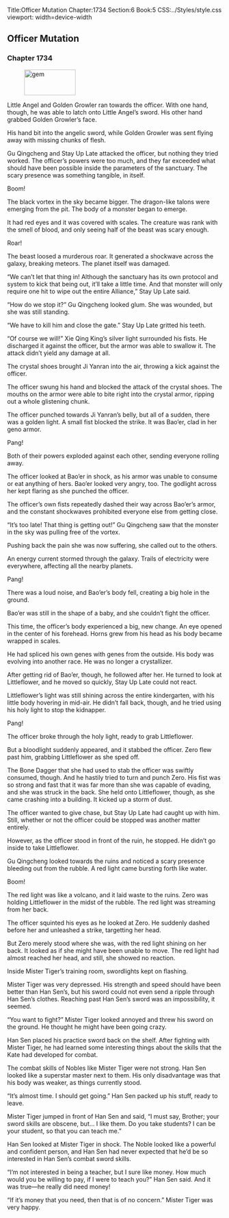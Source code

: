 Title:Officer Mutation 
Chapter:1734 
Section:6 
Book:5 
CSS:../Styles/style.css 
viewport: width=device-width
  
## Officer Mutation
### Chapter 1734 
<figure>
	<img src="../Images/gem.gif" alt="gem" id="gem" width="120" height="60" />
</figure>
  

  
  Little Angel and Golden Growler ran towards the officer. With one hand, though, he was able to latch onto Little Angel’s sword. His other hand grabbed Golden Growler’s face.

His hand bit into the angelic sword, while Golden Growler was sent flying away with missing chunks of flesh.

Gu Qingcheng and Stay Up Late attacked the officer, but nothing they tried worked. The officer’s powers were too much, and they far exceeded what should have been possible inside the parameters of the sanctuary. The scary presence was something tangible, in itself.

Boom!

The black vortex in the sky became bigger. The dragon-like talons were emerging from the pit. The body of a monster began to emerge.

It had red eyes and it was covered with scales. The creature was rank with the smell of blood, and only seeing half of the beast was scary enough.

Roar!

The beast loosed a murderous roar. It generated a shockwave across the galaxy, breaking meteors. The planet itself was damaged.

“We can’t let that thing in! Although the sanctuary has its own protocol and system to kick that being out, it’ll take a little time. And that monster will only require one hit to wipe out the entire Alliance,” Stay Up Late said.

“How do we stop it?” Gu Qingcheng looked glum. She was wounded, but she was still standing.

“We have to kill him and close the gate.” Stay Up Late gritted his teeth.

“Of course we will!” Xie Qing King’s silver light surrounded his fists. He discharged it against the officer, but the armor was able to swallow it. The attack didn’t yield any damage at all.

The crystal shoes brought Ji Yanran into the air, throwing a kick against the officer.

The officer swung his hand and blocked the attack of the crystal shoes. The mouths on the armor were able to bite right into the crystal armor, ripping out a whole glistening chunk.

The officer punched towards Ji Yanran’s belly, but all of a sudden, there was a golden light. A small fist blocked the strike. It was Bao’er, clad in her geno armor.

Pang!

Both of their powers exploded against each other, sending everyone rolling away.

The officer looked at Bao’er in shock, as his armor was unable to consume or eat anything of hers. Bao’er looked very angry, too. The godlight across her kept flaring as she punched the officer.

The officer’s own fists repeatedly dashed their way across Bao’er’s armor, and the constant shockwaves prohibited everyone else from getting close.

“It’s too late! That thing is getting out!” Gu Qingcheng saw that the monster in the sky was pulling free of the vortex.

Pushing back the pain she was now suffering, she called out to the others.

An energy current stormed through the galaxy. Trails of electricity were everywhere, affecting all the nearby planets.

Pang!

There was a loud noise, and Bao’er’s body fell, creating a big hole in the ground.

Bao’er was still in the shape of a baby, and she couldn’t fight the officer.

This time, the officer’s body experienced a big, new change. An eye opened in the center of his forehead. Horns grew from his head as his body became wrapped in scales.

He had spliced his own genes with genes from the outside. His body was evolving into another race. He was no longer a crystallizer.

After getting rid of Bao’er, though, he followed after her. He turned to look at Littleflower, and he moved so quickly, Stay Up Late could not react.

Littleflower’s light was still shining across the entire kindergarten, with his little body hovering in mid-air. He didn’t fall back, though, and he tried using his holy light to stop the kidnapper.

Pang!

The officer broke through the holy light, ready to grab Littleflower.

But a bloodlight suddenly appeared, and it stabbed the officer. Zero flew past him, grabbing Littleflower as she sped off.

The Bone Dagger that she had used to stab the officer was swiftly consumed, though. And he hastily tried to turn and punch Zero. His fist was so strong and fast that it was far more than she was capable of evading, and she was struck in the back. She held onto Littleflower, though, as she came crashing into a building. It kicked up a storm of dust.

The officer wanted to give chase, but Stay Up Late had caught up with him. Still, whether or not the officer could be stopped was another matter entirely.

However, as the officer stood in front of the ruin, he stopped. He didn’t go inside to take Littleflower.

Gu Qingcheng looked towards the ruins and noticed a scary presence bleeding out from the rubble. A red light came bursting forth like water.

Boom!

The red light was like a volcano, and it laid waste to the ruins. Zero was holding Littleflower in the midst of the rubble. The red light was streaming from her back.

The officer squinted his eyes as he looked at Zero. He suddenly dashed before her and unleashed a strike, targetting her head.

But Zero merely stood where she was, with the red light shining on her back. It looked as if she might have been unable to move. The red light had almost reached her head, and still, she showed no reaction.

Inside Mister Tiger’s training room, swordlights kept on flashing.

Mister Tiger was very depressed. His strength and speed should have been better than Han Sen’s, but his sword could not even send a ripple through Han Sen’s clothes. Reaching past Han Sen’s sword was an impossibility, it seemed.

“You want to fight?” Mister Tiger looked annoyed and threw his sword on the ground. He thought he might have been going crazy.

Han Sen placed his practice sword back on the shelf. After fighting with Mister Tiger, he had learned some interesting things about the skills that the Kate had developed for combat.

The combat skills of Nobles like Mister Tiger were not strong. Han Sen looked like a superstar master next to them. His only disadvantage was that his body was weaker, as things currently stood.

“It’s almost time. I should get going.” Han Sen packed up his stuff, ready to leave.

Mister Tiger jumped in front of Han Sen and said, “I must say, Brother; your sword skills are obscene, but… I like them. Do you take students? I can be your student, so that you can teach me.”

Han Sen looked at Mister Tiger in shock. The Noble looked like a powerful and confident person, and Han Sen had never expected that he’d be so interested in Han Sen’s combat sword skills.

“I’m not interested in being a teacher, but I sure like money. How much would you be willing to pay, if I were to teach you?” Han Sen said. And it was true—he really did need money!

“If it’s money that you need, then that is of no concern.” Mister Tiger was very happy.
